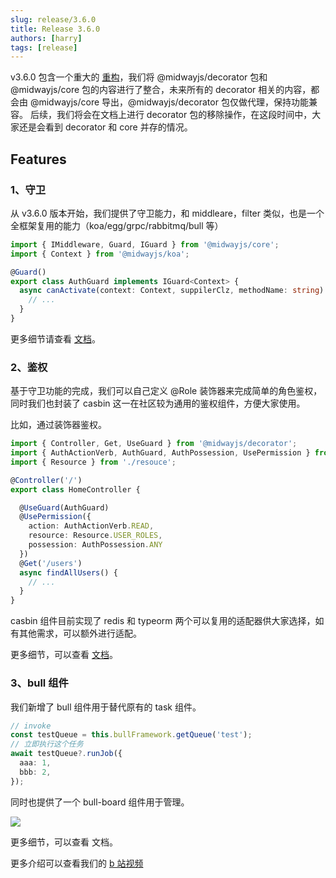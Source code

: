 ```yaml
---
slug: release/3.6.0
title: Release 3.6.0
authors: [harry]
tags: [release]
---
```


v3.6.0 包含一个重大的 [重构](https://github.com/midwayjs/midway/issues/2258)，我们将 @midwayjs/decorator 包和 @midwayjs/core 包的内容进行了整合，未来所有的 decorator 相关的内容，都会由 @midwayjs/core 导出，@midwayjs/decorator 包仅做代理，保持功能兼容。
后续，我们将会在文档上进行 decorator 包的移除操作，在这段时间中，大家还是会看到 decorator 和 core 并存的情况。

## Features

### 1、守卫

从 v3.6.0 版本开始，我们提供了守卫能力，和 middleare，filter 类似，也是一个全框架复用的能力（koa/egg/grpc/rabbitmq/bull 等）

```typescript
import { IMiddleware, Guard, IGuard } from '@midwayjs/core';
import { Context } from '@midwayjs/koa';

@Guard()
export class AuthGuard implements IGuard<Context> {
  async canActivate(context: Context, suppilerClz, methodName: string): Promise<boolean> {
    // ...
  }
}
```
更多细节请查看 [文档](https://midwayjs.org/docs/guard)。


### 2、鉴权

基于守卫功能的完成，我们可以自己定义 @Role 装饰器来完成简单的角色鉴权，同时我们也封装了 casbin 这一在社区较为通用的鉴权组件，方便大家使用。

比如，通过装饰器鉴权。


```typescript
import { Controller, Get, UseGuard } from '@midwayjs/decorator';
import { AuthActionVerb, AuthGuard, AuthPossession, UsePermission } from '@midwayjs/casbin';
import { Resource } from './resouce';

@Controller('/')
export class HomeController {

  @UseGuard(AuthGuard)
  @UsePermission({
    action: AuthActionVerb.READ,
    resource: Resource.USER_ROLES,
    possession: AuthPossession.ANY
  })
  @Get('/users')
  async findAllUsers() {
    // ...
  }
}
```

casbin 组件目前实现了 redis 和 typeorm 两个可以复用的适配器供大家选择，如有其他需求，可以额外进行适配。

更多细节，可以查看 [文档](https://midwayjs.org/docs/extensions/casbin)。

### 3、bull 组件

我们新增了 bull 组件用于替代原有的 task 组件。

```typescript
// invoke
const testQueue = this.bullFramework.getQueue('test');
// 立即执行这个任务
await testQueue?.runJob({
  aaa: 1,
  bbb: 2,
});
```

同时也提供了一个 bull-board 组件用于管理。

![](https://cdn.nlark.com/yuque/0/2022/png/501408/1665641044268-8ebfc3bb-777b-43f8-a8d9-bfb77f95e47c.png)

更多细节，可以查看 文档。

更多介绍可以查看我们的 [b 站视频](https://www.bilibili.com/video/BV1ZB4y1j7H3/)
